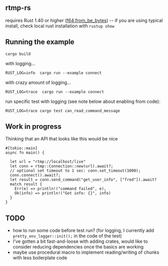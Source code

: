 ## rtmp-rs

requires Rust 1.40 or higher ([f64:from_be_bytes](https://doc.rust-lang.org/beta/std/primitive.f64.html#method.from_be_bytes)) -- if you are using typical install,
check local rust installation with `rustup show`


## Running the example

```
cargo build
```

with logging...
```
RUST_LOG=info  cargo run --example connect
```

with crazy amount of logging...
```
RUST_LOG=trace  cargo run --example connect
```

run specific test with logging (see note below about enabling from code):
```
RUST_LOG=trace cargo test can_read_command_message
```

## Work in progress

Thinking that an API that looks like this would be nice

```
#[tokio::main]
async fn main() {

  let url = "rtmp://localhost/live"
  let conn = rtmp::Connection::new(url).await?;
  // optional set timeout to 1 sec: conn.set_timeout(1000);  
  conn.connect().await?;
  let result = conn.send_command("get_user_info", ["fred"]).await?
  match result {
    Err(e) => println!("command failed", e),
    Ok(info) => println!("Got info: {}", info)
  }
}
```

## TODO

- how to run some code before test run?  (for logging, I currently add `pretty_env_logger::init();` in the code of the test)
- I've gotten a bit fast-and-loose with adding crates, would like to consider
  reducing dependencies once the basics are working
- maybe use procedural macro to implement reading/writing of chunks with less 
  boilerplate code